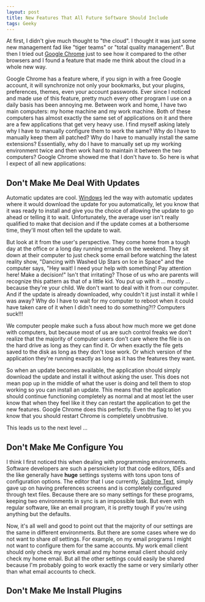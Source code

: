 ```yaml
---
layout: post
title: New Features That All Future Software Should Include
tags: Geeky
---
```


At first, I didn't give much thought to "the cloud". I thought it was just some new management fad like "tiger teams" or "total quality management". But then I tried out [Google Chrome][chrome] just to see how it compared to the other browsers and I found a feature that made me think about the cloud in a whole new way.

Google Chrome has a feature where, if you sign in with a free Google account, it will synchronize not only your bookmarks, but your plugins, preferences, themes, even your account passwords. Ever since I noticed and made use of this feature, pretty much every other program I use on a daily basis has been annoying me. Between work and home, I have two main computers: my home machine and my work machine. Both of these computers has almost exactly the same set of applications on it and there are a few applications that get very heavy use. I find myself asking lately why I have to manually configure them to work the same? Why do I have to manually keep them all patched? Why do I have to manually install the same extensions? Essentially, why do I have to manually set up my working environment twice and then work hard to maintain it between the two computers? Google Chrome showed me that I don't have to. So here is what I expect of all new applications:

## Don't Make Me Deal With Updates

Automatic updates are cool. [Windows][windows] led the way with automatic updates where it would download the update for you automatically, let you know that it was ready to install and give you the choice of allowing the update to go ahead or telling it to wait. Unfortunately, the average user isn't really qualified to make that decision and if the update comes at a bothersome time, they'll most often tell the update to wait.

But look at it from the user's perspective. They come home from a tough day at the office or a long day running errands on the weekend. They sit down at their computer to just check some email before watching the latest reality show, "Dancing with Washed Up Stars on Ice in Space" and the computer says, "Hey wait! I need your help with something! Pay attention here! Make a decision!" Isn't that irritating? Those of us who are parents will recognize this pattern as that of a little kid. You put up with it ... mostly ... because they're your child. We don't want to deal with it from our computer. And if the update is already downloaded, why couldn't it just install it while I was away? Why do I have to wait for my computer to reboot when it could have taken care of it when I didn't need to do something?!? Computers suck!!!

We computer people make such a fuss about how much more we get done with computers, but because most of us are such control freaks we don't realize that the majority of computer users don't care where the file is on the hard drive as long as they can find it. Or when exactly the file gets saved to the disk as long as they don't lose work. Or which version of the application they're running exactly as long as it has the features they want.

So when an update becomes available, the application should simply download the update and install it without asking the user. This does not mean pop up in the middle of what the user is doing and tell them to stop working so you can install an update. This means that the application should continue functioning completely as normal and at most let the user know that when they feel like it they can restart the application to get the new features. Google Chrome does this perfectly. Even the flag to let you know that you should restart Chrome is completely unobtrusive.

This leads us to the next level ...

## Don't Make Me Configure You

I think I first noticed this when dealing with programming environments. Software developers are such a persnickety lot that code editors, IDEs and the like generally have **huge** settings systems with tons upon tons of configuration options. The editor that I use currently, [Sublime Text][sublime], simply gave up on having preferences screens and is completely configured through text files. Because there are so many settings for these programs, keeping two environments in sync is an impossible task. But even with regular software, like an email program, it is pretty tough if you're using anything but the defaults.

Now, it's all well and good to point out that the majority of our settings are the same in different environments. But there are some cases where we do not want to share *all* settings. For example, on my email programs I might not want to configure them for the same accounts. My work email client should only check my work email and my home email client should only check my home email. But all the other settings could easily be shared because I'm probably going to work exactly the same or very similarly other than what email accounts to check.

## Don't Make Me Install Plugins



[chrome]: http://www.google.com/chrome
[sublime]: http://www.sublimetext.com
[windows]: http://www.microsoft.com/windows
